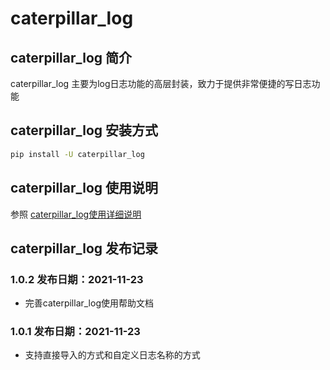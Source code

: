 # caterpillar_log
## caterpillar_log 简介
caterpillar_log 主要为log日志功能的高层封装，致力于提供非常便捷的写日志功能

## caterpillar_log 安装方式
```bash
pip install -U caterpillar_log
```

## caterpillar_log 使用说明
参照 [caterpillar_log使用详细说明](https://blog.csdn.net/redrose2100/article/details/121503460)

## caterpillar_log 发布记录

### 1.0.2  发布日期：2021-11-23
* 完善caterpillar_log使用帮助文档

### 1.0.1  发布日期：2021-11-23
* 支持直接导入的方式和自定义日志名称的方式